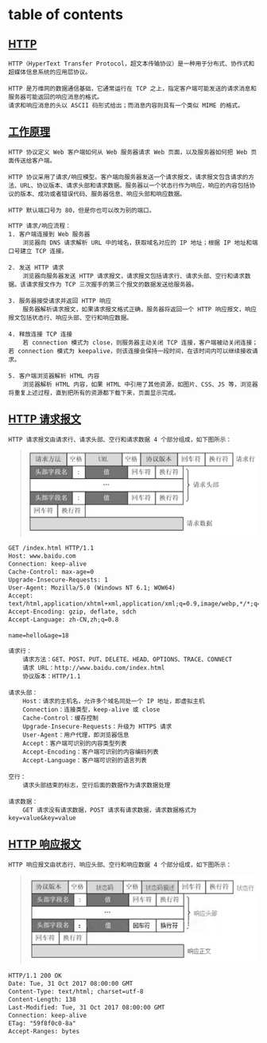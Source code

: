 # table of contents

## [HTTP](#table-of-contents)

```text
HTTP（HyperText Transfer Protocol，超文本传输协议）是一种用于分布式、协作式和超媒体信息系统的应用层协议。

HTTP 是万维网的数据通信基础，它通常运行在 TCP 之上，指定客户端可能发送的请求消息和服务器可能返回的响应消息的格式。
请求和响应消息的头以 ASCII 码形式给出；而消息内容则具有一个类似 MIME 的格式。
```

## [工作原理](#table-of-contents)

```text
HTTP 协议定义 Web 客户端如何从 Web 服务器请求 Web 页面，以及服务器如何把 Web 页面传送给客户端。

HTTP 协议采用了请求/响应模型。客户端向服务器发送一个请求报文，请求报文包含请求的方法、URL、协议版本、请求头部和请求数据。服务器以一个状态行作为响应，响应的内容包括协议的版本、成功或者错误代码、服务器信息、响应头部和响应数据。

HTTP 默认端口号为 80，但是你也可以改为别的端口。
```

```text
HTTP 请求/响应流程：
1. 客户端连接到 Web 服务器
    浏览器向 DNS 请求解析 URL 中的域名，获取域名对应的 IP 地址；根据 IP 地址和端口号建立 TCP 连接。

2. 发送 HTTP 请求
    浏览器向服务器发送 HTTP 请求报文，请求报文包括请求行、请求头部、空行和请求数据。该请求报文作为 TCP 三次握手的第三个报文的数据发送给服务器。

3. 服务器接受请求并返回 HTTP 响应
    服务器解析请求报文，如果请求报文格式正确，服务器将返回一个 HTTP 响应报文，响应报文包括状态行、响应头部、空行和响应数据。

4. 释放连接 TCP 连接
    若 connection 模式为 close，则服务器主动关闭 TCP 连接，客户端被动关闭连接；若 connection 模式为 keepalive，则该连接会保持一段时间，在该时间内可以继续接收请求。

5. 客户端浏览器解析 HTML 内容
    浏览器解析 HTML 内容，如果 HTML 中引用了其他资源，如图片、CSS、JS 等，浏览器将重复上述过程，直到把所有的资源都下载下来，页面显示完成。
```

## [HTTP 请求报文](#table-of-contents)

```text
HTTP 请求报文由请求行、请求头部、空行和请求数据 4 个部分组成，如下图所示：
```

> ![HTTP 请求报文](../netProgramming/images/请求报文.jpg)

```text
GET /index.html HTTP/1.1
Host: www.baidu.com
Connection: keep-alive
Cache-Control: max-age=0
Upgrade-Insecure-Requests: 1
User-Agent: Mozilla/5.0 (Windows NT 6.1; WOW64)
Accept: text/html,application/xhtml+xml,application/xml;q=0.9,image/webp,*/*;q=0.8
Accept-Encoding: gzip, deflate, sdch
Accept-Language: zh-CN,zh;q=0.8

name=hello&age=18
```

```text
请求行：
    请求方法：GET、POST、PUT、DELETE、HEAD、OPTIONS、TRACE、CONNECT
    请求 URL：http://www.baidu.com/index.html
    协议版本：HTTP/1.1

请求头部：
    Host：请求的主机名，允许多个域名同处一个 IP 地址，即虚拟主机
    Connection：连接类型，keep-alive 或 close
    Cache-Control：缓存控制
    Upgrade-Insecure-Requests：升级为 HTTPS 请求
    User-Agent：用户代理，即浏览器信息
    Accept：客户端可识别的内容类型列表
    Accept-Encoding：客户端可识别的内容编码列表
    Accept-Language：客户端可识别的语言列表

空行：
    请求头部结束的标志，空行后面的数据作为请求数据处理

请求数据：
    GET 请求没有请求数据，POST 请求有请求数据，请求数据格式为 key=value&key=value
```

## [HTTP 响应报文](#table-of-contents)

```text
HTTP 响应报文由状态行、响应头部、空行和响应数据 4 个部分组成，如下图所示：
```

> ![HTTP 响应报文](../netProgramming/images/响应报文.jpg)

```text
HTTP/1.1 200 OK
Date: Tue, 31 Oct 2017 08:00:00 GMT
Content-Type: text/html; charset=utf-8
Content-Length: 138
Last-Modified: Tue, 31 Oct 2017 08:00:00 GMT
Connection: keep-alive
ETag: "59f8f0c0-8a"
Accept-Ranges: bytes
```
